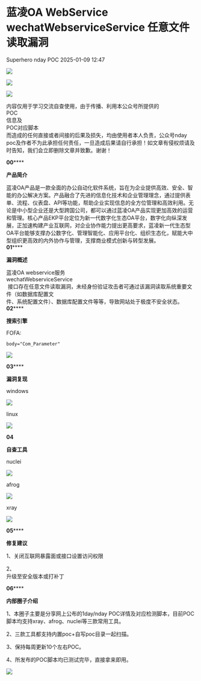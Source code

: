 #  蓝凌OA WebService wechatWebserviceService 任意文件读取漏洞   
Superhero  nday POC   2025-01-09 12:47  
  
![](https://mmbiz.qpic.cn/mmbiz_png/Melo944GVOJECe5vg2C5YWgpyo1D5bCkYN4sZibCVo6EFo0N9b7Kib4I4N6j6Y10tynLOdgov9ibUmaNwW5yeoCbQ/640?wx_fmt=other&from=appmsg&wxfrom=5&wx_lazy=1&wx_co=1&tp=webp "")  
  
![](https://mmbiz.qpic.cn/mmbiz_png/Melo944GVOJECe5vg2C5YWgpyo1D5bCkhic5lbbPcpxTLtLccZ04WhwDotW7g2b3zBgZeS5uvFH4dxf0tj0Rutw/640?wx_fmt=other&from=appmsg&wxfrom=5&wx_lazy=1&wx_co=1&tp=webp "")  
  
![](https://mmbiz.qpic.cn/mmbiz_png/Melo944GVOJECe5vg2C5YWgpyo1D5bCk524CiapZejYicic1Hf8LPt8qR893A3IP38J3NMmskDZjyqNkShewpibEfA/640?wx_fmt=other&from=appmsg&wxfrom=5&wx_lazy=1&wx_co=1&tp=webp "")  
  
内容仅用于学习交流自查使用，由于传播、利用本公众号所提供的  
POC  
信息及  
POC对应脚本  
而造成的任何直接或者间接的后果及损失，均由使用者本人负责，公众号nday poc及作者不为此承担任何责任，一旦造成后果请自行承担！如文章有侵权烦请及时告知，我们会立即删除文章并致歉。谢谢！  
  
  
**00******  
  
**产品简介**  
  
  
蓝凌OA产品是一款全面的办公自动化软件系统，旨在为企业提供高效、安全、智能的办公解决方案。产品融合了先进的信息化技术和企业管理理念，通过提供表单、流程、仪表盘、API等功能，帮助企业实现信息的全方位管理和高效利用。无论是中小型企业还是大型跨国公司，都可以通过蓝凌OA产品实现更加高效的运营和管理。核心产品EKP平台定位为新一代数字化生态OA平台，数字化向纵深发展，正加速构建产业互联网，对企业协作能力提出更高要求，蓝凌新一代生态型OA平台能够支撑办公数字化、管理智能化、应用平台化、组织生态化，赋能大中型组织更高效的内外协作与管理，支撑商业模式创新与转型发展。  
**01******  
  
**漏洞概述**  
  
  
蓝凌OA webservice服务   
wechatWebserviceService  
 接口存在任意文件读取漏洞，未经身份验证攻击者可通过该漏洞读取系统重要文件（如数据库配置文  
件、系统配置文件）、数据库配置文件等等，导致网站处于极度不安全状态。  
**02******  
  
**搜索引擎**  
  
  
FOFA:  
```
body="Com_Parameter"
```  
  
![](https://mmbiz.qpic.cn/sz_mmbiz_png/wnJTy44dqwLOj9tMBYxek4r1q1gydvD9G1PJg3Yhv35LWfyfzO55DL4edUROcLZ1N0IalKeWF7fbianoQCoWiavw/640?wx_fmt=png&from=appmsg "")  
  
  
**03******  
  
**漏洞复现**  
  
windows  
  
![](https://mmbiz.qpic.cn/sz_mmbiz_png/wnJTy44dqwJicsUkgymXXbeFeM3ibllLZzic585tEX28sPxQylFup9zWz7DpsArHV0zREJY4jzBicnNmSq751NuFJQ/640?wx_fmt=png&from=appmsg "")  
  
linux  
  
![](https://mmbiz.qpic.cn/sz_mmbiz_png/wnJTy44dqwJicsUkgymXXbeFeM3ibllLZzqZZb2JhicS0rvPziaYj9svE7qU3np83nvpc6GMUicNztnI8IITzC98VDg/640?wx_fmt=png&from=appmsg "")  
  
  
**04**  
  
**自查工具**  
  
  
nuclei  
  
![](https://mmbiz.qpic.cn/sz_mmbiz_png/wnJTy44dqwJicsUkgymXXbeFeM3ibllLZzftC7NIwy6fhSLVGDmgETtiaCsj0Lmme28AEQkZXxNEnwFiaX33Vn1MSQ/640?wx_fmt=png&from=appmsg "")  
  
afrog  
  
![](https://mmbiz.qpic.cn/sz_mmbiz_png/wnJTy44dqwJicsUkgymXXbeFeM3ibllLZzaZPENDMrAQwpft0mwZHnHEoQkZ5juXdL70DnzJsuruhRiaQ0003sWXA/640?wx_fmt=png&from=appmsg "")  
  
xray  
  
![](https://mmbiz.qpic.cn/sz_mmbiz_png/wnJTy44dqwJicsUkgymXXbeFeM3ibllLZzZWrcOICnQMBblkWQUJEgiafWibGAJp1d6b7iaYf58pTrickNkxRFk0oo6w/640?wx_fmt=png&from=appmsg "")  
  
  
**05******  
  
**修复建议**  
  
  
1、关闭互联网暴露面或接口设置访问权限  
  
2、  
升级至安全版本或打补丁  
  
  
**06******  
  
**内部圈子介绍**  
  
  
1、本圈子主要是分享网上公布的1day/nday POC详情及对应检测脚本，目前POC脚本均支持xray、afrog、nuclei等三款常用工具。  
  
2、三款工具都支持内置poc+自写poc目录一起扫描。  
  
3、保持每周更新10个左右POC。  
  
4、所发布的POC脚本均已测试完毕，直接拿来即用。  
  
![](https://mmbiz.qpic.cn/sz_mmbiz_png/wnJTy44dqwI0X77l5WtnpfTexA6RwHXSbf1x3ZyT3bhcbWzRoFLyAgHkSMk9yGaZK5FDGcSCQp9ibPcicxHXIOcg/640?wx_fmt=other&from=appmsg&wxfrom=5&wx_lazy=1&wx_co=1&retryload=2&tp=webp "")  
  
  
  

